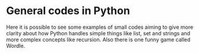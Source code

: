 # General codes in Python
Here it is possible to see some examples of small codes aiming to give more clarity about how Python handles simple things like list, set and strings and more complex concepts like recursion. Also there is one funny game called Wordle.